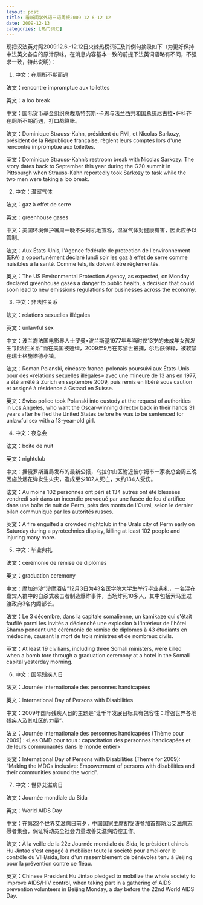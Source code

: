 ```yaml
---
layout: post
title: 看新闻学外语三语周报2009 12 6-12 12
date: 2009-12-13
categories: [热门词汇]  
---
```




现把汉法英对照2009.12.6.-12.12日火辣热榜词汇及其例句摘录如下（为更好保持中法英文各自的原汁原味，在消息内容基本一致的前提下法英词语略有不同，不强求一致，特此说明）：

1. 中文：在厕所不期而遇

法文：rencontre impromptue aux toilettes

英文：a loo break

中文：国际货币基金组织总裁斯特劳斯-卡恩与法兰西共和国总统尼古拉•萨科齐在厕所不期而遇，打口战算账。

法文：Dominique Strauss-Kahn, président du FMI, et Nicolas Sarkozy, président de la République française, règlent leurs comptes lors d'une rencontre impromptue aux toilettes.

英文：Dominique Strauss-Kahn’s restroom break with Nicolas Sarkozy: The story dates back to September this year during the G20 summit in Pittsburgh when Strauss-Kahn reportedly took Sarkozy to task while the two men were taking a loo break.



2. 中文：温室气体

法文：gaz à effet de serre

英文：greenhouse gases

中文：美国环境保护署周一晚不失时机地宣称，温室气体对健康有害，因此应予以管制。

法文：Aux États-Unis, l'Agence fédérale de protection de l'environnement (EPA) a opportunément déclaré lundi soir les gaz à effet de serre comme nuisibles à la santé. Comme tels, ils doivent être réglementés.

英文：The US Environmental Protection Agency, as expected, on Monday declared greenhouse gases a danger to public health, a decision that could soon lead to new emissions regulations for businesses across the economy.



3. 中文：非法性关系

法文：relations sexuelles illégales

英文：unlawful sex

中文：波兰裔法国电影界人士罗曼•波兰斯基1977年与当时仅13岁的未成年女孩发生“非法性关系”而在美国被通缉，2009年9月在苏黎世被捕，尔后获保释，被软禁在瑞士格施塔德小镇。

法文：Roman Polanski, cinéaste franco-polonais poursuivi aux États-Unis pour des «relations sexuelles illégales» avec une mineure de 13 ans en 1977, a été arrêté à Zurich en septembre 2009, puis remis en libéré sous caution et assigné à résidence à Gstaad en Suisse.

英文：Swiss police took Polanski into custody at the request of authorities in Los Angeles, who want the Oscar-winning director back in their hands 31 years after he fled the United States before he was to be sentenced for unlawful sex with a 13-year-old girl.



4. 中文：夜总会

法文：boîte de nuit

英文：nightclub

中文：据俄罗斯当局发布的最新公报，乌拉尔山区附近彼尔姆市一家夜总会周五晚因施放烟花弹发生火灾，造成至少102人死亡，大约134人受伤。

法文：Au moins 102 personnes ont péri et 134 autres ont été blessées vendredi soir dans un incendie provoqué par une fusée de feu d'artifice dans une boîte de nuit de Perm, près des monts de l'Oural, selon le dernier bilan communiqué par les autorités russes.

英文：A fire engulfed a crowded nightclub in the Urals city of Perm early on Saturday during a pyrotechnics display, killing at least 102 people and injuring many more.



5. 中文：毕业典礼

法文：cérémonie de remise de diplômes

英文：graduation ceremony

中文：摩加迪沙“沙摩酒店”12月3日为43名医学院大学生举行毕业典礼，一名混在嘉宾人群中的自杀式袭击者制造爆炸事件，当场炸死10多人，其中包括索马里过渡政府3名内阁部长。

法文：Le 3 décembre, dans la capitale somalienne, un kamikaze qui s'était faufilé parmi les invités a déclenché une explosion à l'intérieur de l'hôtel Shamo pendant une cérémonie de remise de diplômes à 43 étudiants en médecine, causant la mort de trois ministres et de nombreux civils.

英文：At least 19 civilians, including three Somali ministers, were killed when a bomb tore through a graduation ceremony at a hotel in the Somali capital yesterday morning.



6. 中文：国际残疾人日

法文：Journée internationale des personnes handicapées

英文：International Day of Persons with Disabilities

中文：2009年国际残疾人日的主题是“让千年发展目标具有包容性：增强世界各地残疾人及其社区的力量”。

法文：Journée internationale des personnes handicapées (Thème pour 2009) : «Les OMD pour tous : capacitation des personnes handicapées et de leurs communautés dans le monde entier»

英文：International Day of Persons with Disabilities (Theme for 2009): “Making the MDGs inclusive: Empowerment of persons with disabilities and their communities around the world”.



7. 中文：世界艾滋病日

法文：Journée mondiale du Sida

英文：World AIDS Day

中文：在第22个世界艾滋病日前夕，中国国家主席胡锦涛参加首都防治艾滋病志愿者集会，保证将动员全社会力量改善艾滋病防控工作。

法文：À la veille de la 22e Journée mondiale du Sida, le président chinois Hu Jintao s'est engagé à mobiliser toute la société pour améliorer le contrôle du VIH/sida, lors d'un rassemblement de bénévoles tenu à Beijing pour la prévention contre ce fléau.

英文：Chinese President Hu Jintao pledged to mobilize the whole society to improve AIDS/HIV control, when taking part in a gathering of AIDS prevention volunteers in Beijing Monday, a day before the 22nd World AIDS Day.
